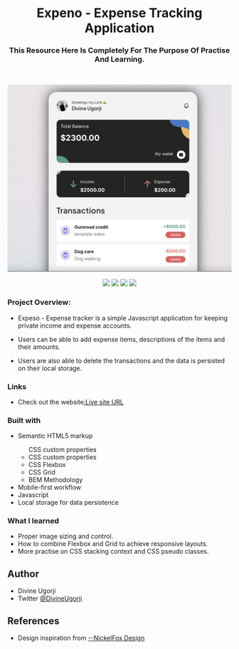 <div align = "center"> 
<h1 align="center"> Expeno - Expense Tracking Application</h1>

<h3>This Resource Here Is Completely For The Purpose Of Practise
And Learning.</h3>

<br>

<!-- <p>This is my shot at a free design resource made by Anima which I found online and used for the purpose of practise and self learning.</p> -->

![](./images/Expenso-pix.png)

</div>

<div align="center">

![](https://img.shields.io/badge/HTML-%23E34F26?style=for-the-badge&logo=html5&logoColor=white&logoSize=36px&labelColor=%23E34F26)
![](https://img.shields.io/badge/CSS%203-%231572B6?style=for-the-badge&logo=css3&logoSize=36px&labelColor=%231572B6)
![](https://img.shields.io/badge/PRETTIER-%23F7B93E?style=for-the-badge&logo=prettier&logoColor=white&logoSize=36px&labelColor=%23F7B93E)
![](https://img.shields.io/badge/GIT-%23F05032?style=for-the-badge&logo=git&logoColor=white&logoSize=36px&labelColor=%23F05032)

</div>

### Project Overview:

- Expeso - Expense tracker is a simple Javascript application for keeping private income and expense accounts.

- Users can be able to add expense items, descriptions of the items and their amounts.

- Users are also able to delete the transactions and the data is persisted on their local storage.

### Links

- Check out the website[:Live site URL](https://expenso-expense-tracker.vercel.app/)

### Built with

<ul>
 <li>Semantic HTML5 markup</li>
 <ul>CSS custom properties
<li>CSS custom properties</li>
<li>CSS Flexbox</li>
<li>CSS Grid</li>
 <li>BEM Methodology</li>
 </ul>
 <li>Mobile-first workflow</li>
 <li>Javascript</li>
 <li>Local storage for data persistence</li>
</ul>

### What I learned

- Proper image sizing and control.
- How to combine Flexbox and Grid to achieve responsive layouts.
- More practise on CSS stacking context and CSS pseudo classes.

## Author

- Divine Ugorji
- Twitter [@DivineUgorji](https://www.twitter.com/DivineUgorji)

## References

- Design inspiration from [--NickelFox Design](https://www.nickelfox.com/)
